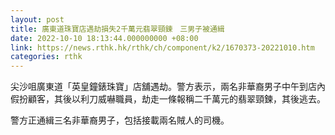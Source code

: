 ```yaml
---
layout: post
title: 廣東道珠寶店遇劫損失2千萬元翡翠頸鍊　三男子被通緝
date: 2022-10-10 18:13:44.000000000 +08:00
link: https://news.rthk.hk/rthk/ch/component/k2/1670373-20221010.htm
categories: rthk
---
```


尖沙咀廣東道「英皇鐘錶珠寶」店舖遇劫。警方表示，兩名非華裔男子中午到店內假扮顧客，其後以利刀威嚇職員，劫走一條報稱二千萬元的翡翠頸鍊，其後逃去。

警方正通緝三名非華裔男子，包括接載兩名賊人的司機。
